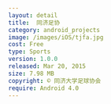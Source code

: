 ```yaml
---
layout: detail
title:  同济足协
category: android_projects
image: /images/iOS/tjfa.jpg
cost: Free
type: Sports
version: 1.0.0
released: Mar 20, 2015
size: 7.98 MB
copyright: © 同济大学足球协会
require: Android 4.0 
---
```

